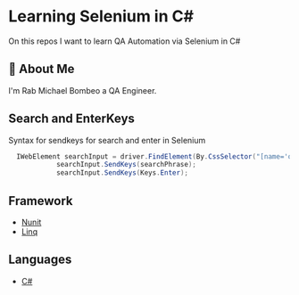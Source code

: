 
# Learning Selenium in C#

On this repos I want to learn QA Automation via Selenium in C#

## 🚀 About Me
I'm Rab Michael Bombeo a QA Engineer.

## Search and EnterKeys
Syntax for sendkeys for search and enter in Selenium

```C#
  IWebElement searchInput = driver.FindElement(By.CssSelector("[name='q']"));
            searchInput.SendKeys(searchPhrase);
            searchInput.SendKeys(Keys.Enter);

```


## Framework

 - [Nunit](https://nunit.org/)
 - [Linq](https://www.c-sharpcorner.com/UploadFile/72d20e/concept-of-linq-with-C-Sharp/)

## Languages

 - [C#](https://docs.microsoft.com/en-us/dotnet/csharp/)

